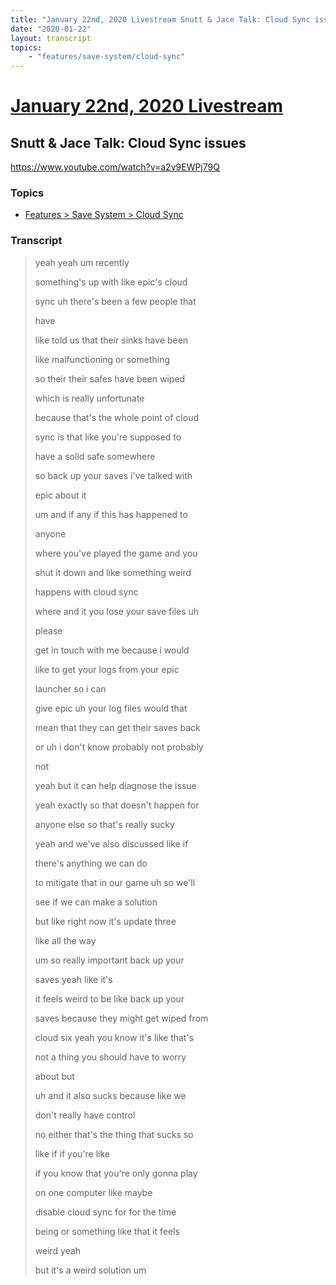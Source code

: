 ```yaml
---
title: "January 22nd, 2020 Livestream Snutt & Jace Talk: Cloud Sync issues"
date: "2020-01-22"
layout: transcript
topics:
    - "features/save-system/cloud-sync"
---
```

# [January 22nd, 2020 Livestream](../2020-01-22.md)
## Snutt & Jace Talk: Cloud Sync issues
https://www.youtube.com/watch?v=a2v9EWPj79Q

### Topics
* [Features > Save System > Cloud Sync](../topics/features/save-system/cloud-sync.md)

### Transcript

> yeah yeah um recently
>
> something's up with like epic's cloud
>
> sync uh there's been a few people that
>
> have
>
> like told us that their sinks have been
>
> like malfunctioning or something
>
> so their their safes have been wiped
>
> which is really unfortunate
>
> because that's the whole point of cloud
>
> sync is that like you're supposed to
>
> have a solid safe somewhere
>
> so back up your saves i've talked with
>
> epic about it
>
> um and if any if this has happened to
>
> anyone
>
> where you've played the game and you
>
> shut it down and like something weird
>
> happens with cloud sync
>
> where and it you lose your save files uh
>
> please
>
> get in touch with me because i would
>
> like to get your logs from your epic
>
> launcher so i can
>
> give epic uh your log files would that
>
> mean that they can get their saves back
>
> or uh i don't know probably not probably
>
> not
>
> yeah but it can help diagnose the issue
>
> yeah exactly so that doesn't happen for
>
> anyone else so that's really sucky
>
> yeah and we've also discussed like if
>
> there's anything we can do
>
> to mitigate that in our game uh so we'll
>
> see if we can make a solution
>
> but like right now it's update three
>
> like all the way
>
> um so really important back up your
>
> saves yeah like it's
>
> it feels weird to be like back up your
>
> saves because they might get wiped from
>
> cloud six yeah you know it's like that's
>
> not a thing you should have to worry
>
> about but
>
> uh and it also sucks because like we
>
> don't really have control
>
> no either that's the thing that sucks so
>
> like if if you're like
>
> if you know that you're only gonna play
>
> on one computer like maybe
>
> disable cloud sync for for the time
>
> being or something like that it feels
>
> weird yeah
>
> but it's a weird solution um
